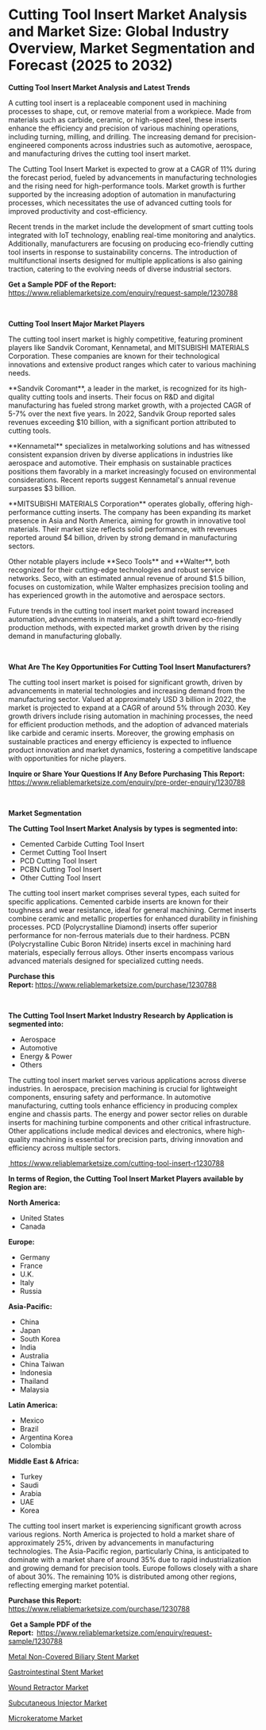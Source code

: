 <p><h1>Cutting Tool Insert Market Analysis and Market Size: Global Industry Overview, Market Segmentation and Forecast (2025 to 2032)</h1></p><p><strong>Cutting Tool Insert Market Analysis and Latest Trends</strong></p>
<p><p>A cutting tool insert is a replaceable component used in machining processes to shape, cut, or remove material from a workpiece. Made from materials such as carbide, ceramic, or high-speed steel, these inserts enhance the efficiency and precision of various machining operations, including turning, milling, and drilling. The increasing demand for precision-engineered components across industries such as automotive, aerospace, and manufacturing drives the cutting tool insert market.</p><p>The Cutting Tool Insert Market is expected to grow at a CAGR of 11% during the forecast period, fueled by advancements in manufacturing technologies and the rising need for high-performance tools. Market growth is further supported by the increasing adoption of automation in manufacturing processes, which necessitates the use of advanced cutting tools for improved productivity and cost-efficiency. </p><p>Recent trends in the market include the development of smart cutting tools integrated with IoT technology, enabling real-time monitoring and analytics. Additionally, manufacturers are focusing on producing eco-friendly cutting tool inserts in response to sustainability concerns. The introduction of multifunctional inserts designed for multiple applications is also gaining traction, catering to the evolving needs of diverse industrial sectors.</p></p>
<p><strong>Get a Sample PDF of the Report:&nbsp;</strong> <a href="https://www.reliablemarketsize.com/enquiry/request-sample/1230788?utm_campaign=2470&utm_medium=2&utm_source=Github&utm_content=ia&utm_term=09042025&utm_id=cutting-tool-insert">https://www.reliablemarketsize.com/enquiry/request-sample/1230788</a></p>
<p>&nbsp;</p>
<p><strong>Cutting Tool Insert Major Market Players</strong></p>
<p><p>The cutting tool insert market is highly competitive, featuring prominent players like Sandvik Coromant, Kennametal, and MITSUBISHI MATERIALS Corporation. These companies are known for their technological innovations and extensive product ranges which cater to various machining needs.</p><p>**Sandvik Coromant**, a leader in the market, is recognized for its high-quality cutting tools and inserts. Their focus on R&D and digital manufacturing has fueled strong market growth, with a projected CAGR of 5-7% over the next five years. In 2022, Sandvik Group reported sales revenues exceeding $10 billion, with a significant portion attributed to cutting tools.</p><p>**Kennametal** specializes in metalworking solutions and has witnessed consistent expansion driven by diverse applications in industries like aerospace and automotive. Their emphasis on sustainable practices positions them favorably in a market increasingly focused on environmental considerations. Recent reports suggest Kennametal's annual revenue surpasses $3 billion.</p><p>**MITSUBISHI MATERIALS Corporation** operates globally, offering high-performance cutting inserts. The company has been expanding its market presence in Asia and North America, aiming for growth in innovative tool materials. Their market size reflects solid performance, with revenues reported around $4 billion, driven by strong demand in manufacturing sectors.</p><p>Other notable players include **Seco Tools** and **Walter**, both recognized for their cutting-edge technologies and robust service networks. Seco, with an estimated annual revenue of around $1.5 billion, focuses on customization, while Walter emphasizes precision tooling and has experienced growth in the automotive and aerospace sectors.</p><p>Future trends in the cutting tool insert market point toward increased automation, advancements in materials, and a shift toward eco-friendly production methods, with expected market growth driven by the rising demand in manufacturing globally.</p></p>
<p>&nbsp;</p>
<p><strong>What Are The Key Opportunities For Cutting Tool Insert Manufacturers?</strong></p>
<p><p>The cutting tool insert market is poised for significant growth, driven by advancements in material technologies and increasing demand from the manufacturing sector. Valued at approximately USD 3 billion in 2022, the market is projected to expand at a CAGR of around 5% through 2030. Key growth drivers include rising automation in machining processes, the need for efficient production methods, and the adoption of advanced materials like carbide and ceramic inserts. Moreover, the growing emphasis on sustainable practices and energy efficiency is expected to influence product innovation and market dynamics, fostering a competitive landscape with opportunities for niche players.</p></p>
<p><strong>Inquire or Share Your Questions If Any Before Purchasing This Report:</strong> <a href="https://www.reliablemarketsize.com/enquiry/pre-order-enquiry/1230788?utm_campaign=2470&utm_medium=2&utm_source=Github&utm_content=ia&utm_term=09042025&utm_id=cutting-tool-insert">https://www.reliablemarketsize.com/enquiry/pre-order-enquiry/1230788</a></p>
<p>&nbsp;</p>
<p><strong>Market Segmentation</strong></p>
<p><strong>The Cutting Tool Insert Market Analysis by types is segmented into:</strong></p>
<p><ul><li>Cemented Carbide Cutting Tool Insert</li><li>Cermet Cutting Tool Insert</li><li>PCD Cutting Tool Insert</li><li>PCBN Cutting Tool Insert</li><li>Other Cutting Tool Insert</li></ul></p>
<p><p>The cutting tool insert market comprises several types, each suited for specific applications. Cemented carbide inserts are known for their toughness and wear resistance, ideal for general machining. Cermet inserts combine ceramic and metallic properties for enhanced durability in finishing processes. PCD (Polycrystalline Diamond) inserts offer superior performance for non-ferrous materials due to their hardness. PCBN (Polycrystalline Cubic Boron Nitride) inserts excel in machining hard materials, especially ferrous alloys. Other inserts encompass various advanced materials designed for specialized cutting needs.</p></p>
<p><strong>Purchase this Report:&nbsp;</strong><a href="https://www.reliablemarketsize.com/purchase/1230788?utm_campaign=2470&utm_medium=2&utm_source=Github&utm_content=ia&utm_term=09042025&utm_id=cutting-tool-insert">https://www.reliablemarketsize.com/purchase/1230788</a></p>
<p>&nbsp;</p>
<p><strong>The Cutting Tool Insert Market Industry Research by Application is segmented into:</strong></p>
<p><ul><li>Aerospace</li><li>Automotive</li><li>Energy & Power</li><li>Others</li></ul></p>
<p><p>The cutting tool insert market serves various applications across diverse industries. In aerospace, precision machining is crucial for lightweight components, ensuring safety and performance. In automotive manufacturing, cutting tools enhance efficiency in producing complex engine and chassis parts. The energy and power sector relies on durable inserts for machining turbine components and other critical infrastructure. Other applications include medical devices and electronics, where high-quality machining is essential for precision parts, driving innovation and efficiency across multiple sectors.</p></p>
<p><a href="https://www.reliablemarketsize.com/cutting-tool-insert-r1230788?utm_campaign=2470&utm_medium=2&utm_source=Github&utm_content=ia&utm_term=09042025&utm_id=cutting-tool-insert">&nbsp;https://www.reliablemarketsize.com/cutting-tool-insert-r1230788</a></p>
<p><strong>In terms of Region, the Cutting Tool Insert Market Players available by Region are:</strong></p>
<p>
    <p> <strong> North America: </strong>
        <ul>
            <li>United States</li>
            <li>Canada</li>
        </ul>
        </p> 
    <p> <strong> Europe: </strong>
        <ul>
            <li>Germany</li>
            <li>France</li>
            <li>U.K.</li>
            <li>Italy</li>
            <li>Russia</li>
        </ul>
        </p> 
    <p> <strong> Asia-Pacific: </strong>
        <ul>
            <li>China</li>
            <li>Japan</li>
            <li>South Korea</li>
            <li>India</li>
            <li>Australia</li>
            <li>China Taiwan</li>
            <li>Indonesia</li>
            <li>Thailand</li>
            <li>Malaysia</li>
        </ul>
        </p> 
    <p> <strong> Latin America: </strong>
        <ul>
            <li>Mexico</li>
            <li>Brazil</li>
            <li>Argentina Korea</li>
            <li>Colombia</li>
        </ul>
        </p> 
    <p> <strong> Middle East & Africa: </strong>
        <ul>
            <li>Turkey</li>
            <li>Saudi</li>
            <li>Arabia</li>
            <li>UAE</li>
            <li>Korea</li>
        </ul>
    </p>
    </p>
<p><p>The cutting tool insert market is experiencing significant growth across various regions. North America is projected to hold a market share of approximately 25%, driven by advancements in manufacturing technologies. The Asia-Pacific region, particularly China, is anticipated to dominate with a market share of around 35% due to rapid industrialization and growing demand for precision tools. Europe follows closely with a share of about 30%. The remaining 10% is distributed among other regions, reflecting emerging market potential.</p></p>
<p><strong>Purchase this Report: </strong><a href="https://www.reliablemarketsize.com/purchase/1230788?utm_campaign=2470&utm_medium=2&utm_source=Github&utm_content=ia&utm_term=09042025&utm_id=cutting-tool-insert">https://www.reliablemarketsize.com/purchase/1230788</a></p>
<p>&nbsp;<strong>Get a Sample PDF of the Report:&nbsp;&nbsp;</strong><a href="https://www.reliablemarketsize.com/enquiry/request-sample/1230788?utm_campaign=2470&utm_medium=2&utm_source=Github&utm_content=ia&utm_term=09042025&utm_id=cutting-tool-insert">https://www.reliablemarketsize.com/enquiry/request-sample/1230788</a></p>
<p><strong></strong></p>
<p><p><a href="https://www.linkedin.com/pulse/metal-non-covered-biliary-stent-market-demand-forecast-143-7wltc?utm_campaign=2470&utm_medium=2&utm_source=Github&utm_content=ia&utm_term=09042025&utm_id=cutting-tool-insert">Metal Non-Covered Biliary Stent Market</a></p><p><a href="https://www.linkedin.com/pulse/projected-cagr-75-gastrointestinal-stent-market-analysis-report-2imsc?utm_campaign=2470&utm_medium=2&utm_source=Github&utm_content=ia&utm_term=09042025&utm_id=cutting-tool-insert">Gastrointestinal Stent Market</a></p><p><a href="https://www.linkedin.com/pulse/revenue-insights-growth-forecast-wound-retractor-industry-srojc?utm_campaign=2470&utm_medium=2&utm_source=Github&utm_content=ia&utm_term=09042025&utm_id=cutting-tool-insert">Wound Retractor Market</a></p><p><a href="https://www.linkedin.com/pulse/rapid-growth-global-subcutaneous-injector-market-cagr-en3cc?utm_campaign=2470&utm_medium=2&utm_source=Github&utm_content=ia&utm_term=09042025&utm_id=cutting-tool-insert">Subcutaneous Injector Market</a></p><p><a href="https://www.linkedin.com/pulse/microkeratome-industry-report-market-share-growth-trends-118-ulh6c?utm_campaign=2470&utm_medium=2&utm_source=Github&utm_content=ia&utm_term=09042025&utm_id=cutting-tool-insert">Microkeratome Market</a></p></p>